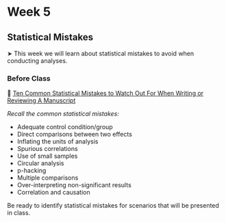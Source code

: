 # Week 5

## Statistical Mistakes

&#x27A4; This week we will learn about statistical mistakes to avoid when conducting analyses.

### Before Class

📖 [Ten Common Statistical Mistakes to Watch Out For When Writing or Reviewing A Manuscript](https://elifesciences.org/articles/48175) <br />

*Recall the common statistical mistakes:*

* Adequate control condition/group  
* Direct comparisons between two effects
* Inflating the units of analysis
* Spurious correlations
* Use of small samples
* Circular analysis 
* p-hacking
* Multiple comparisons
* Over-interpreting non-significant results
* Correlation and causation

Be ready to identify statistical mistakes for scenarios that will be presented in class.